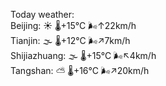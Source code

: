 Today weather:  
Beijing: ☀️   🌡️+15°C 🌬️↑22km/h  
Tianjin: 🌫  🌡️+12°C 🌬️↗7km/h  
Shijiazhuang: 🌫  🌡️+15°C 🌬️↖4km/h  
Tangshan: ⛅️  🌡️+16°C 🌬️↗20km/h  
